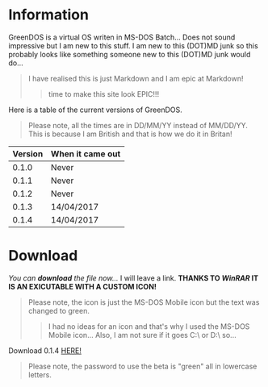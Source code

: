 # Information
GreenDOS is a virtual OS writen in MS-DOS Batch... Does not sound impressive but I am new to this stuff.
I am new to this (DOT)MD junk so this probably looks like something someone new to this (DOT)MD junk would do...
> I have realised this is just Markdown and I am epic at Markdown!
>> time to make this site look EPIC!!!

Here is a table of the current versions of GreenDOS.
> Please note, all the times are in DD/MM/YY instead of MM/DD/YY. This is because I am British and that is how we do it in Britan!

Version | When it came out
------- | ----------------
0.1.0   | Never
0.1.1   | Never
0.1.2   | Never
0.1.3   | 14/04/2017
0.1.4   | 14/04/2017

# Download
_You can **download** the file now..._ I will leave a link. __THANKS TO *WinRAR* IT IS AN EXICUTABLE WITH A CUSTOM ICON!__
> Please note, the icon is just the MS-DOS Mobile icon but the text was changed to green.
>> I had no ideas for an icon and that's why I used the MS-DOS Mobile icon... Also, I am not sure if it goes C:\ or D:\ so...

Download 0.1.4 [HERE!](http://www.mediafire.com/file/7437fh526wamcuc/GreenDOS.exe)
> Please note, the password to use the beta is "green" all in lowercase letters.
